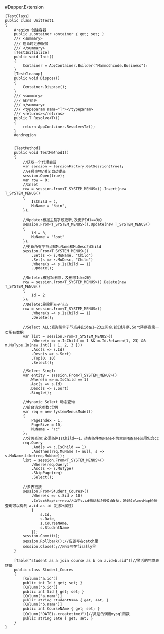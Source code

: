  #Dapper.Extension



    [TestClass]
    public class UnitTest1
    {
        #region 创建容器
        public IContainer Container { get; set; }
        /// <summary>
        /// 启动时注册服务
        /// </summary>
        [TestInitialize]
        public void Init()
        {
            Container = AppContainer.Builder("Mammothcode.Business");
        }
        [TestCleanup]
        public void Dispose()
        {
            Container.Dispose();
        }
        /// <summary>
        /// 解析组件
        /// </summary>
        /// <typeparam name="T"></typeparam>
        /// <returns></returns>
        public T Resolve<T>()
        {
            return AppContainer.Resolve<T>();
        }
        #endregion


        [TestMethod]
        public void TestMethod1()
        {
            //获取一个代理会话
            var session = SessionFactory.GetSession(true);
            //开启事物/关闭自动提交
            session.Open(true);
            var row = 0;
            //Inset
            row = session.From<T_SYSTEM_MENUS>().Insert(new T_SYSTEM_MENUS()
            {
                IsChild = 1,
                MuName = "Main",
            });

            //Update:根据主键字段更新,及更新Id1==3的
            session.From<T_SYSTEM_MENUS>().Update(new T_SYSTEM_MENUS()
            {
                Id = 3,
                MuName = "Root"
            });
            //更新所有字节点的MuName和MuDesc为Child
            session.From<T_SYSTEM_MENUS>()
                .Set(s => s.MuName, "Child")
                .Set(s => s.MuDesc, "Child")
                .Where(s => s.IsChild == 1)
                .Update();

            //Delete:根据Id删除，及删除Id==2的
            row = session.From<T_SYSTEM_MENUS>().Delete(new T_SYSTEM_MENUS()
            {
                Id = 2
            });
            //Delete:删除所有子节点
            row = session.From<T_SYSTEM_MENUS>()
                .Where(s => s.IsChild == 1)
                .Delete();

            //Select ALL:查询菜单子节点并且id在1~23之间的,按Id升序,Sort降序查第一页所有数据
            var list = session.From<T_SYSTEM_MENUS>()
                .Where(m => m.IsChild == 1 && m.Id.Between(1, 23) && m.MuType.In(new int[] { 1, 2, 3 }))
                .Asc(s => s.Id)
                .Desc(s => s.Sort)
                .Top(0, 10)
                .Select();

            //Select Single
            var entity = session.From<T_SYSTEM_MENUS>()
               .Where(m => m.IsChild == 1)
               .Asc(s => s.Id)
               .Desc(s => s.Sort)
               .Single();
            
            //dynamic Select 动态查询
            //前台请求参数:分页
            var req = new SystemMenusModel()
            {
                PageIndex = 1,
                PageSize = 10,
                MuName = "cc"
            };
            //分页查询:必须条件IsChild==1，动态条件MuName不为空则MuName必须包含cc
            req.Query
                .And(s => s.IsChild == 1)
                .AndThen(req.MuName != null, s => s.MuName.Like(req.MuName));
            list = session.From<T_SYSTEM_MENUS>()
                .Where(req.Query)
                .Asc(s => s.MuType)
                .SkipPage(req)
                .Select();

            //多表链接
            session.From<Student_Coures>()
                .Where(s => s.Sid > 10)
                .SelectMap(s=>new//由于a.id无法映射到Id自动，通过SelectMap映射查询可以得到 a.id as id（注解+属性）
                {
                    s.Id,
                    s.Date,
                    s.CourseNAme,
                    s.StudentName
                });
            session.Commit();
            session.Rollback();//应该写在catch里
            session.Close();//应该写在finally里
        }

        [Table("student as a join course as b on a.id=b.sid")]//灵活的完成表链接
        public class Student_Coures
        {
            [Column("a.id")]
            public int Id { get; set; }
            [Column("b.id")]
            public int Sid { get; set; }
            [Column("a.name")]
            public string StudentName { get; set; }
            [Column("b.name")]
            public int CourseNAme { get; set; }
            [Column("DATE(a.createtime)")]//灵活的调用mysql函数
            public string Date { get; set; }
        }
    }
   

